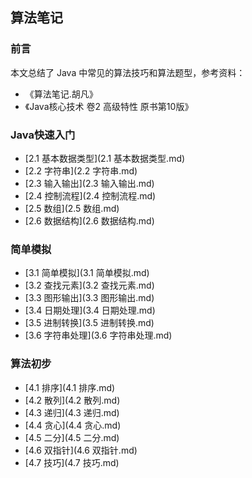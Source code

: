 ## 算法笔记

### 前言

本文总结了 Java 中常见的算法技巧和算法题型，参考资料：

* 《算法笔记.胡凡》
* 《Java核心技术 卷2 高级特性 原书第10版》

### Java快速入门

* [2.1 基本数据类型](2.1 基本数据类型.md)
* [2.2 字符串](2.2 字符串.md)
* [2.3 输入输出](2.3 输入输出.md)
* [2.4 控制流程](2.4 控制流程.md)
* [2.5 数组](2.5 数组.md)
* [2.6 数据结构](2.6 数据结构.md)

### 简单模拟

* [3.1 简单模拟](3.1 简单模拟.md)
* [3.2 查找元素](3.2 查找元素.md)
* [3.3 图形输出](3.3 图形输出.md)
* [3.4 日期处理](3.4 日期处理.md)
* [3.5 进制转换](3.5 进制转换.md)
* [3.6 字符串处理](3.6 字符串处理.md)

### 算法初步

* [4.1 排序](4.1 排序.md)
* [4.2 散列](4.2 散列.md)
* [4.3 递归](4.3 递归.md)
* [4.4 贪心](4.4 贪心.md)
* [4.5 二分](4.5 二分.md)
* [4.6 双指针](4.6 双指针.md)
* [4.7 技巧](4.7 技巧.md)

